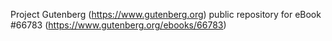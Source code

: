Project Gutenberg (https://www.gutenberg.org) public repository for eBook #66783 (https://www.gutenberg.org/ebooks/66783)
